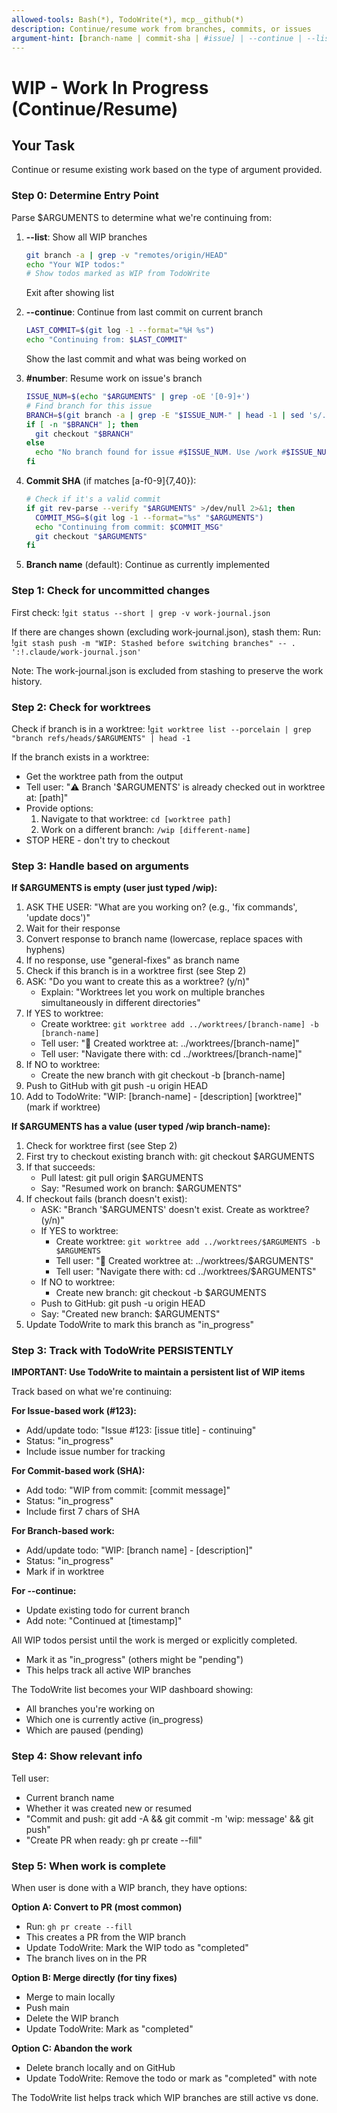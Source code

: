 ```yaml
---
allowed-tools: Bash(*), TodoWrite(*), mcp__github(*)
description: Continue/resume work from branches, commits, or issues
argument-hint: [branch-name | commit-sha | #issue] | --continue | --list
---
```


# WIP - Work In Progress (Continue/Resume)

<!--
WHEN TO USE THIS COMMAND:
- Resuming work on EXISTING branches (most common)
- Continuing from a specific commit
- Jumping between different work in progress
- Picking up where you left off on an issue
- Quick fixes that don't need issues

EXAMPLES:
/wip 150-add-authentication  - Resume work on branch
/wip abc123def              - Continue from specific commit
/wip #150                   - Resume work on issue #150
/wip --continue             - Continue from last commit on current branch
/wip --list                 - Show all WIP branches and their status
/wip fix-typo              - Quick fix without issue

PRIMARY USE: Continue/resume existing work
SECONDARY USE: Jump between different WIP items

For STARTING NEW work from an issue, use /work #123 instead!
-->

## Your Task

Continue or resume existing work based on the type of argument provided.

### Step 0: Determine Entry Point

Parse $ARGUMENTS to determine what we're continuing from:

1. **--list**: Show all WIP branches
   ```bash
   git branch -a | grep -v "remotes/origin/HEAD"
   echo "Your WIP todos:"
   # Show todos marked as WIP from TodoWrite
   ```
   Exit after showing list

2. **--continue**: Continue from last commit on current branch
   ```bash
   LAST_COMMIT=$(git log -1 --format="%H %s")
   echo "Continuing from: $LAST_COMMIT"
   ```
   Show the last commit and what was being worked on

3. **#number**: Resume work on issue's branch
   ```bash
   ISSUE_NUM=$(echo "$ARGUMENTS" | grep -oE '[0-9]+')
   # Find branch for this issue
   BRANCH=$(git branch -a | grep -E "$ISSUE_NUM-" | head -1 | sed 's/.*\///')
   if [ -n "$BRANCH" ]; then
     git checkout "$BRANCH"
   else
     echo "No branch found for issue #$ISSUE_NUM. Use /work #$ISSUE_NUM to start."
   fi
   ```

4. **Commit SHA** (if matches [a-f0-9]{7,40}):
   ```bash
   # Check if it's a valid commit
   if git rev-parse --verify "$ARGUMENTS" >/dev/null 2>&1; then
     COMMIT_MSG=$(git log -1 --format="%s" "$ARGUMENTS")
     echo "Continuing from commit: $COMMIT_MSG"
     git checkout "$ARGUMENTS"
   fi
   ```

5. **Branch name** (default): Continue as currently implemented

### Step 1: Check for uncommitted changes

First check: !`git status --short | grep -v work-journal.json`

If there are changes shown (excluding work-journal.json), stash them:
Run: !`git stash push -m "WIP: Stashed before switching branches" -- . ':!.claude/work-journal.json'`

Note: The work-journal.json is excluded from stashing to preserve the work history.

### Step 2: Check for worktrees

Check if branch is in a worktree: !`git worktree list --porcelain | grep "branch refs/heads/$ARGUMENTS" | head -1`

If the branch exists in a worktree:
- Get the worktree path from the output
- Tell user: "⚠️ Branch '$ARGUMENTS' is already checked out in worktree at: [path]"
- Provide options:
  1. Navigate to that worktree: `cd [worktree path]`
  2. Work on a different branch: `/wip [different-name]`
- STOP HERE - don't try to checkout

### Step 3: Handle based on arguments

**If $ARGUMENTS is empty (user just typed /wip):**
1. ASK THE USER: "What are you working on? (e.g., 'fix commands', 'update docs')"
2. Wait for their response
3. Convert response to branch name (lowercase, replace spaces with hyphens)
4. If no response, use "general-fixes" as branch name
5. Check if this branch is in a worktree first (see Step 2)
6. ASK: "Do you want to create this as a worktree? (y/n)"
   - Explain: "Worktrees let you work on multiple branches simultaneously in different directories"
7. If YES to worktree:
   - Create worktree: `git worktree add ../worktrees/[branch-name] -b [branch-name]`
   - Tell user: "📁 Created worktree at: ../worktrees/[branch-name]"
   - Tell user: "Navigate there with: cd ../worktrees/[branch-name]"
8. If NO to worktree:
   - Create the new branch with git checkout -b [branch-name]
9. Push to GitHub with git push -u origin HEAD
10. Add to TodoWrite: "WIP: [branch-name] - [description] [worktree]" (mark if worktree)

**If $ARGUMENTS has a value (user typed /wip branch-name):**
1. Check for worktree first (see Step 2)
2. First try to checkout existing branch with: git checkout $ARGUMENTS
3. If that succeeds:
   - Pull latest: git pull origin $ARGUMENTS
   - Say: "Resumed work on branch: $ARGUMENTS"
4. If checkout fails (branch doesn't exist):
   - ASK: "Branch '$ARGUMENTS' doesn't exist. Create as worktree? (y/n)"
   - If YES to worktree:
     - Create worktree: `git worktree add ../worktrees/$ARGUMENTS -b $ARGUMENTS`
     - Tell user: "📁 Created worktree at: ../worktrees/$ARGUMENTS"
     - Tell user: "Navigate there with: cd ../worktrees/$ARGUMENTS"
   - If NO to worktree:
     - Create new branch: git checkout -b $ARGUMENTS
   - Push to GitHub: git push -u origin HEAD
   - Say: "Created new branch: $ARGUMENTS"
5. Update TodoWrite to mark this branch as "in_progress"

### Step 3: Track with TodoWrite PERSISTENTLY

**IMPORTANT: Use TodoWrite to maintain a persistent list of WIP items**

Track based on what we're continuing:

**For Issue-based work (#123):**
- Add/update todo: "Issue #123: [issue title] - continuing"
- Status: "in_progress"
- Include issue number for tracking

**For Commit-based work (SHA):**
- Add todo: "WIP from commit: [commit message]"
- Status: "in_progress"
- Include first 7 chars of SHA

**For Branch-based work:**
- Add/update todo: "WIP: [branch name] - [description]"
- Status: "in_progress"
- Mark if in worktree

**For --continue:**
- Update existing todo for current branch
- Add note: "Continued at [timestamp]"

All WIP todos persist until the work is merged or explicitly completed.
- Mark it as "in_progress" (others might be "pending")
- This helps track all active WIP branches

The TodoWrite list becomes your WIP dashboard showing:
- All branches you're working on
- Which one is currently active (in_progress)
- Which are paused (pending)

### Step 4: Show relevant info

Tell user:
- Current branch name
- Whether it was created new or resumed
- "Commit and push: git add -A && git commit -m 'wip: message' && git push"
- "Create PR when ready: gh pr create --fill"

### Step 5: When work is complete

When user is done with a WIP branch, they have options:

**Option A: Convert to PR (most common)**
- Run: `gh pr create --fill`
- This creates a PR from the WIP branch
- Update TodoWrite: Mark the WIP todo as "completed"
- The branch lives on in the PR

**Option B: Merge directly (for tiny fixes)**
- Merge to main locally
- Push main
- Delete the WIP branch
- Update TodoWrite: Mark as "completed"

**Option C: Abandon the work**
- Delete branch locally and on GitHub
- Update TodoWrite: Remove the todo or mark as "completed" with note

The TodoWrite list helps track which WIP branches are still active vs done.
